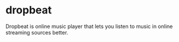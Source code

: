 dropbeat
========

Dropbeat is online music player that lets you listen to music in online streaming sources better.
